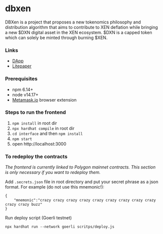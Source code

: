 # dbxen
DBXen is a project that proposes a new tokenomics philosophy and distribution algorithm that aims to contribute to XEN deflation while bringing a new $DXN digital asset in the XEN ecosystem. $DXN is a capped token which can solely be minted through burning $XEN.

### Links
* [DApp](https://app.dbxen.org)
* [Litepaper](https://dbxen.gitbook.io/dbxen-litepaper/) 

### Prerequisites
* npm 6.14+
* node v14.17+
* [Metamask.io](https://metamask.io) browser extension

### Steps to run the frontend

1. `npm install` in root dir
2. `npx hardhat compile` in root dir
3. `cd interface` and then `npm install`
4. `npm start`
5. open http://localhost:3000

### To redeploy the contracts
_The frontend is currently linked to Polygon mainnet contracts. This section is only necessary if you want to redeploy them._

Add `.secrets.json` file in root directory and put your secret phrase as a json format. For example (do not use this mnemonic!):
```
{
    "mnemonic":"crazy crazy crazy crazy crazy crazy crazy crazy crazy crazy crazy buzz"
}
```

Run deploy script (Goerli testnet)
```
npx hardhat run --network goerli scritps/deploy.js
```

